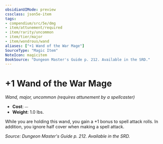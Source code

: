 ```yaml
---
obsidianUIMode: preview
cssclass: json5e-item
tags:
- compendium/src/5e/dmg
- item/attunement/required
- item/rarity/uncommon
- item/tier/major
- item/wondrous/wand
aliases: ["+1 Wand of the War Mage"]
SourceType: "Magic Item"
NoteIcon: magicitem
BookSource: "Dungeon Master's Guide p. 212. Available in the SRD."
---
```

# +1 Wand of the War Mage
*Wand, major, uncommon (requires attunement by a spellcaster)*  

- **Cost**: ⏤
- **Weight**: 1.0 lbs.

While you are holding this wand, you gain a +1 bonus to spell attack rolls. In addition, you ignore half cover when making a spell attack.

*Source: Dungeon Master's Guide p. 212. Available in the SRD.*